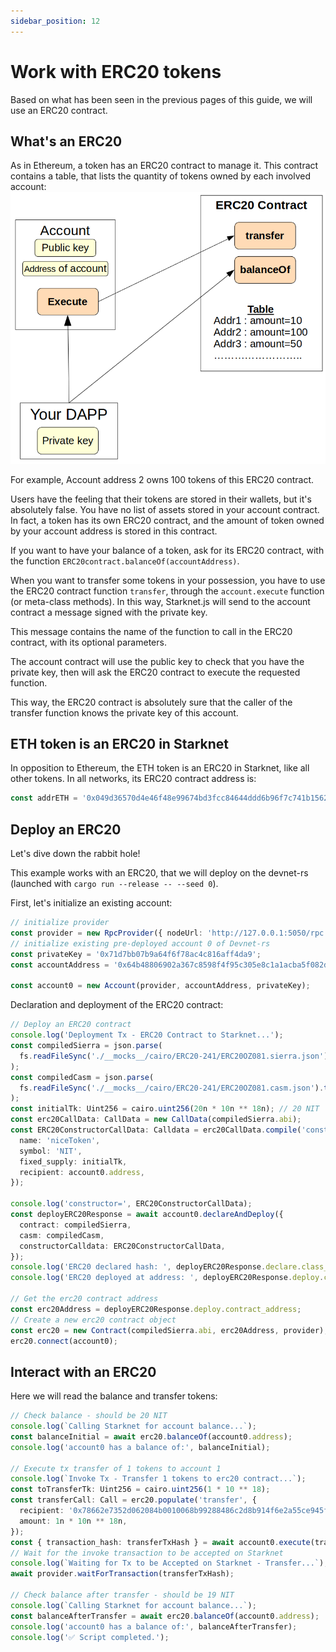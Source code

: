 ```yaml
---
sidebar_position: 12
---
```


# Work with ERC20 tokens

Based on what has been seen in the previous pages of this guide, we will use an ERC20 contract.

## What's an ERC20

As in Ethereum, a token has an ERC20 contract to manage it. This contract contains a table, that lists the quantity of tokens owned by each involved account:
![](./pictures/ERC20.png)

For example, Account address 2 owns 100 tokens of this ERC20 contract.

Users have the feeling that their tokens are stored in their wallets, but it's absolutely false. You have no list of assets stored in your account contract. In fact, a token has its own ERC20 contract, and the amount of token owned by your account address is stored in this contract.

If you want to have your balance of a token, ask for its ERC20 contract, with the function `ERC20contract.balanceOf(accountAddress)`.

When you want to transfer some tokens in your possession, you have to use the ERC20 contract function `transfer`, through the `account.execute` function (or meta-class methods). In this way, Starknet.js will send to the account contract a message signed with the private key.

This message contains the name of the function to call in the ERC20 contract, with its optional parameters.

The account contract will use the public key to check that you have the private key, then will ask the ERC20 contract to execute the requested function.

This way, the ERC20 contract is absolutely sure that the caller of the transfer function knows the private key of this account.

## ETH token is an ERC20 in Starknet

In opposition to Ethereum, the ETH token is an ERC20 in Starknet, like all other tokens. In all networks, its ERC20 contract address is:

```typescript
const addrETH = '0x049d36570d4e46f48e99674bd3fcc84644ddd6b96f7c741b1562b82f9e004dc7';
```

## Deploy an ERC20

Let's dive down the rabbit hole!

This example works with an ERC20, that we will deploy on the devnet-rs (launched with `cargo run --release -- --seed 0`).

First, let's initialize an existing account:

```typescript
// initialize provider
const provider = new RpcProvider({ nodeUrl: 'http://127.0.0.1:5050/rpc' });
// initialize existing pre-deployed account 0 of Devnet-rs
const privateKey = '0x71d7bb07b9a64f6f78ac4c816aff4da9';
const accountAddress = '0x64b48806902a367c8598f4f95c305e8c1a1acba5f082d294a43793113115691';

const account0 = new Account(provider, accountAddress, privateKey);
```

Declaration and deployment of the ERC20 contract:

```typescript
// Deploy an ERC20 contract
console.log('Deployment Tx - ERC20 Contract to Starknet...');
const compiledSierra = json.parse(
  fs.readFileSync('./__mocks__/cairo/ERC20-241/ERC20OZ081.sierra.json').toString('ascii')
);
const compiledCasm = json.parse(
  fs.readFileSync('./__mocks__/cairo/ERC20-241/ERC20OZ081.casm.json').toString('ascii')
);
const initialTk: Uint256 = cairo.uint256(20n * 10n ** 18n); // 20 NIT
const erc20CallData: CallData = new CallData(compiledSierra.abi);
const ERC20ConstructorCallData: Calldata = erc20CallData.compile('constructor', {
  name: 'niceToken',
  symbol: 'NIT',
  fixed_supply: initialTk,
  recipient: account0.address,
});

console.log('constructor=', ERC20ConstructorCallData);
const deployERC20Response = await account0.declareAndDeploy({
  contract: compiledSierra,
  casm: compiledCasm,
  constructorCalldata: ERC20ConstructorCallData,
});
console.log('ERC20 declared hash: ', deployERC20Response.declare.class_hash);
console.log('ERC20 deployed at address: ', deployERC20Response.deploy.contract_address);

// Get the erc20 contract address
const erc20Address = deployERC20Response.deploy.contract_address;
// Create a new erc20 contract object
const erc20 = new Contract(compiledSierra.abi, erc20Address, provider);
erc20.connect(account0);
```

## Interact with an ERC20

Here we will read the balance and transfer tokens:

```typescript
// Check balance - should be 20 NIT
console.log(`Calling Starknet for account balance...`);
const balanceInitial = await erc20.balanceOf(account0.address);
console.log('account0 has a balance of:', balanceInitial);

// Execute tx transfer of 1 tokens to account 1
console.log(`Invoke Tx - Transfer 1 tokens to erc20 contract...`);
const toTransferTk: Uint256 = cairo.uint256(1 * 10 ** 18);
const transferCall: Call = erc20.populate('transfer', {
  recipient: '0x78662e7352d062084b0010068b99288486c2d8b914f6e2a55ce945f8792c8b1',
  amount: 1n * 10n ** 18n,
});
const { transaction_hash: transferTxHash } = await account0.execute(transferCall);
// Wait for the invoke transaction to be accepted on Starknet
console.log(`Waiting for Tx to be Accepted on Starknet - Transfer...`);
await provider.waitForTransaction(transferTxHash);

// Check balance after transfer - should be 19 NIT
console.log(`Calling Starknet for account balance...`);
const balanceAfterTransfer = await erc20.balanceOf(account0.address);
console.log('account0 has a balance of:', balanceAfterTransfer);
console.log('✅ Script completed.');
```
